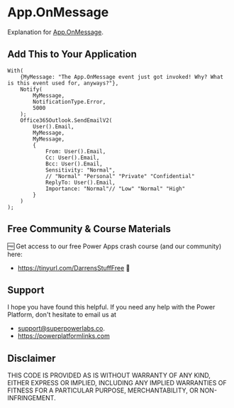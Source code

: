 # App.OnMessage

Explanation for [App.OnMessage](https://powerplatformlinks.com/Power+Apps/Canvas/App+OnMessage).

## Add This to Your Application

```PowerFx
With(
    {MyMessage: "The App.OnMessage event just got invoked! Why? What is this event used for, anyways?"},
    Notify(
        MyMessage,
        NotificationType.Error,
        5000
    );
    Office365Outlook.SendEmailV2(
        User().Email,
        MyMessage,
        MyMessage,
        {
            From: User().Email,
            Cc: User().Email,
            Bcc: User().Email,
            Sensitivity: "Normal",
            // "Normal" "Personal" "Private" "Confidential" 
            ReplyTo: User().Email,
            Importance: "Normal"// "Low" "Normal" "High"
        }
    )
);
```

## Free Community & Course Materials
🆓 Get access to our free Power Apps crash course (and our community) here: 
- https://tinyurl.com/DarrensStuffFree 🔗

## Support

I hope you have found this helpful. If you need any help with the Power Platform, don't hesitate to email us at 
* [support@superpowerlabs.co](support@superpowerlabs.co).
* https://powerplatformlinks.com 

## Disclaimer

THIS CODE IS PROVIDED AS IS WITHOUT WARRANTY OF ANY KIND, EITHER EXPRESS OR IMPLIED, INCLUDING ANY IMPLIED WARRANTIES OF FITNESS FOR A PARTICULAR PURPOSE, MERCHANTABILITY, OR NON-INFRINGEMENT.

